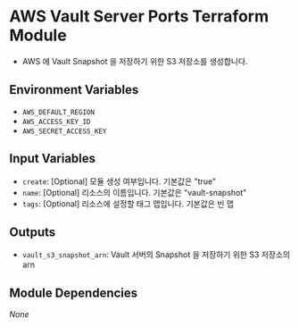 # AWS Vault Server Ports Terraform Module

- AWS 에 Vault Snapshot 을 저장하기 위한 S3 저장소를 생성합니다.
 

## Environment Variables

- `AWS_DEFAULT_REGION`
- `AWS_ACCESS_KEY_ID`
- `AWS_SECRET_ACCESS_KEY`

## Input Variables

- `create`: [Optional] 모듈 생성 여부입니다. 기본값은 "true"  
- `name`: [Optional] 리소스의 이름입니다. 기본값은 "vault-snapshot"
- `tags`: [Optional] 리소스에 설정할 태그 맵입니다. 기본값은 빈 맵 


 
## Outputs

- `vault_s3_snapshot_arn`: Vault 서버의 Snapshot 을 저장하기 위한 S3 저장소의 arn

## Module Dependencies

_None_
 
 

